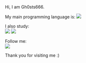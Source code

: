 Hi, I am Gh0sts666.

My main programming language is:
<img src="https://img.shields.io/badge/Python-14354C?style=for-the-badge&logo=python&logoColor=white"/>

I also study:<br>
<img src="https://img.shields.io/badge/Java-ED8B00?style=for-the-badge&logo=java&logoColor=white"/>
<img src="https://img.shields.io/badge/PHP-777BB4?style=for-the-badge&logo=php&logoColor=white"/>

Follow me:<br>
<img src="https://img.shields.io/github/followers/Gh0sts666.svg?style=social&label=Follow&maxAge=2592000"/>

Thank you for visiting me :)
